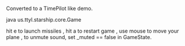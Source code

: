 Converted to a TimePilot like demo. 

java us.ttyl.starship.core.Game

hit e to launch missiles
, hit a to restart game 
, use mouse to move your plane
, to unmute sound, set _muted == false in GameState. 
